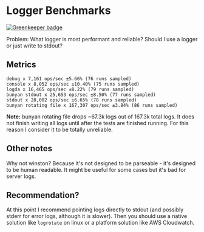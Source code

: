 # Logger Benchmarks

[![Greenkeeper badge](https://badges.greenkeeper.io/JustinDFuller/logger-benchmark.svg)](https://greenkeeper.io/)

Problem: What logger is most performant and reliable? Should I use a logger or just write to stdout?

## Metrics

```
debug x 7,161 ops/sec ±5.66% (76 runs sampled)
console x 8,052 ops/sec ±10.40% (75 runs sampled)
logda x 16,465 ops/sec ±8.22% (79 runs sampled)
bunyan stdout x 25,653 ops/sec ±8.50% (77 runs sampled)
stdout x 28,002 ops/sec ±6.65% (78 runs sampled)
bunyan rotating file x 167,307 ops/sec ±3.84% (86 runs sampled)
```

__Note:__ bunyan rotating file drops ~67.3k logs out of 167.3k total logs. It does not finish writing all logs until after the tests are finished running. For this reason I consider it to be totally unreliable.

## Other notes

Why not winston? Because it's not designed to be parseable - it's designed to be human readable. It might be useful for some cases but it's bad for server logs.

## Recommendation?

At this point I recommend pointing logs directly to stdout (and possibly stderr for error logs, although it is slower). Then you should use a native solution like `logrotate` on linux or a platform solution like AWS Cloudwatch.
